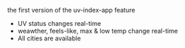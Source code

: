 the first version of the uv-index-app feature
- UV status changes real-time
- weawther, feels-like, max & low temp change real-time
- All cities are available 